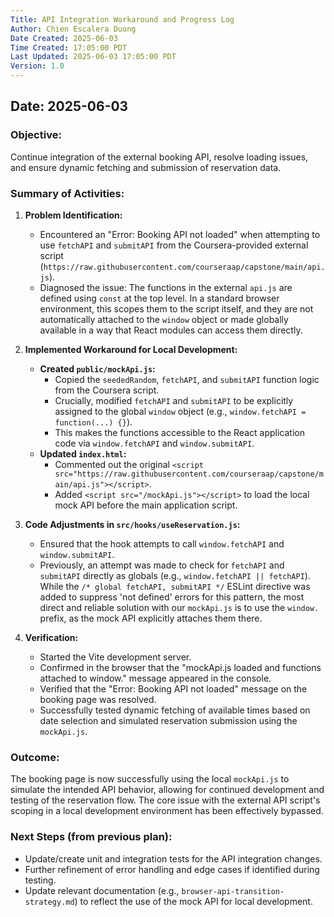 ```yaml
---
Title: API Integration Workaround and Progress Log
Author: Chien Escalera Duong
Date Created: 2025-06-03
Time Created: 17:05:00 PDT
Last Updated: 2025-06-03 17:05:00 PDT
Version: 1.0
---
```


## Date: 2025-06-03

### Objective:
Continue integration of the external booking API, resolve loading issues, and ensure dynamic fetching and submission of reservation data.

### Summary of Activities:

1.  **Problem Identification:**
    *   Encountered an "Error: Booking API not loaded" when attempting to use `fetchAPI` and `submitAPI` from the Coursera-provided external script (`https://raw.githubusercontent.com/courseraap/capstone/main/api.js`).
    *   Diagnosed the issue: The functions in the external `api.js` are defined using `const` at the top level. In a standard browser environment, this scopes them to the script itself, and they are not automatically attached to the `window` object or made globally available in a way that React modules can access them directly.

2.  **Implemented Workaround for Local Development:**
    *   **Created `public/mockApi.js`:**
        *   Copied the `seededRandom`, `fetchAPI`, and `submitAPI` function logic from the Coursera script.
        *   Crucially, modified `fetchAPI` and `submitAPI` to be explicitly assigned to the global `window` object (e.g., `window.fetchAPI = function(...) {}`).
        *   This makes the functions accessible to the React application code via `window.fetchAPI` and `window.submitAPI`.
    *   **Updated `index.html`:**
        *   Commented out the original `<script src="https://raw.githubusercontent.com/courseraap/capstone/main/api.js"></script>`.
        *   Added `<script src="/mockApi.js"></script>` to load the local mock API before the main application script.

3.  **Code Adjustments in `src/hooks/useReservation.js`:**
    *   Ensured that the hook attempts to call `window.fetchAPI` and `window.submitAPI`.
    *   Previously, an attempt was made to check for `fetchAPI` and `submitAPI` directly as globals (e.g., `window.fetchAPI || fetchAPI`). While the `/* global fetchAPI, submitAPI */` ESLint directive was added to suppress 'not defined' errors for this pattern, the most direct and reliable solution with our `mockApi.js` is to use the `window.` prefix, as the mock API explicitly attaches them there.

4.  **Verification:**
    *   Started the Vite development server.
    *   Confirmed in the browser that the "mockApi.js loaded and functions attached to window." message appeared in the console.
    *   Verified that the "Error: Booking API not loaded" message on the booking page was resolved.
    *   Successfully tested dynamic fetching of available times based on date selection and simulated reservation submission using the `mockApi.js`.

### Outcome:
The booking page is now successfully using the local `mockApi.js` to simulate the intended API behavior, allowing for continued development and testing of the reservation flow. The core issue with the external API script's scoping in a local development environment has been effectively bypassed.

### Next Steps (from previous plan):
*   Update/create unit and integration tests for the API integration changes.
*   Further refinement of error handling and edge cases if identified during testing.
*   Update relevant documentation (e.g., `browser-api-transition-strategy.md`) to reflect the use of the mock API for local development.
